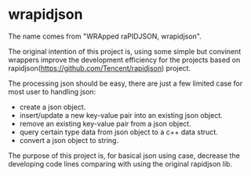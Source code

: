 # wrapidjson
The name comes from "WRApped raPIDJSON, wrapidjson".  
  
The original intention of this project is, using some simple but convinent wrappers improve the development efficiency for the projects based on rapidjson(https://github.com/Tencent/rapidjson) project.
  
The processing json should be easy, there are just a few limited case for most user to handling json:  
* create a json object.
* insert/update a new key-value pair into an existing json object.
* remove an existing key-value pair from a json object.
* query certain type data from json object to a c++ data struct.
* convert a json object to string.

The purpose of this project is, for basical json using case, decrease the developing code lines comparing with using the original rapidjson lib.

